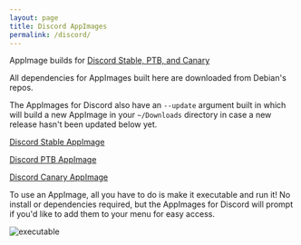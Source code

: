 ```yaml
---
layout: page
title: Discord AppImages
permalink: /discord/
---
```


AppImage builds for [Discord Stable, PTB, and Canary](https://discordapp.com)

All dependencies for AppImages built here are downloaded from Debian's repos.

The AppImages for Discord also have an `--update` argument built in which will build a new AppImage in your `~/Downloads` directory in case a new release hasn't been updated below yet.

[Discord Stable AppImage](https://github.com/simoniz0r/Discord-AppImage/releases)

[Discord PTB AppImage](https://github.com/simoniz0r/Discord-PTB-AppImage/releases)

[Discord Canary AppImage](https://github.com/simoniz0r/Discord-Canary-AppImage/releases)

To use an AppImage, all you have to do is make it executable and run it!  No install or dependencies required, but the AppImages for Discord will prompt if you'd like to add them to your menu for easy access.

![executable](https://u.teknik.io/Mq1r4.gif)
